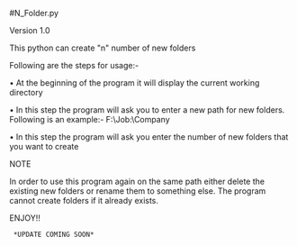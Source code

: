 #N_Folder.py

Version 1.0

This python can create "n" number of new folders 

Following are the steps for usage:-

•	At the beginning of the program it will display the current working directory

•	In this step the program will ask you to enter a new path for new folders.
        Following is an example:-
          F:\Job:\Company
          
•	In this step the program will ask you enter the number of new folders that you want to create
 
 

 NOTE

 In order to use this program again on the same path either delete the existing new folders or rename them to something else. 
The program cannot create folders if it already exists.
 
 ENJOY!!
 
     
     
     *UPDATE COMING SOON*
